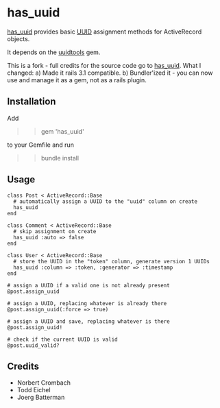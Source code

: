 has_uuid
========

[has_uuid](http://github.com/troessner/has_uuid) provides basic [UUID](http://en.wikipedia.org/wiki/Universally_Unique_Identifier) assignment methods for ActiveRecord objects.

It depends on the [uuidtools](http://uuidtools.rubyforge.org/) gem.

This is a fork - full credits for the source code go to [has_uuid](http://github.com/norbert/has_uuid).
What I changed:
a) Made it rails 3.1 compatible.
b) Bundler'ized it - you can now use and manage it as a gem, not as a rails plugin.

Installation
------------

Add

>> gem 'has_uuid'

to your Gemfile and run

>> bundle install

Usage
-----

	class Post < ActiveRecord::Base
	  # automatically assign a UUID to the "uuid" column on create
	  has_uuid
	end

	class Comment < ActiveRecord::Base
	  # skip assignment on create
	  has_uuid :auto => false
	end

	class User < ActiveRecord::Base
	  # store the UUID in the "token" column, generate version 1 UUIDs
	  has_uuid :column => :token, :generator => :timestamp
	end

	# assign a UUID if a valid one is not already present
	@post.assign_uuid

	# assign a UUID, replacing whatever is already there
	@post.assign_uuid(:force => true)

	# assign a UUID and save, replacing whatever is there
	@post.assign_uuid!

	# check if the current UUID is valid
	@post.uuid_valid?


Credits
-------

* Norbert Crombach
* Todd Eichel
* Joerg Batterman
